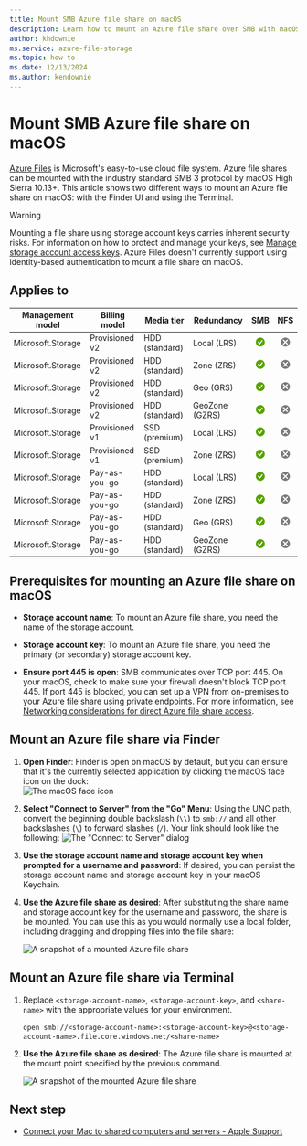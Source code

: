 ```yaml
---
title: Mount SMB Azure file share on macOS
description: Learn how to mount an Azure file share over SMB with macOS using Finder or Terminal.
author: khdownie
ms.service: azure-file-storage
ms.topic: how-to
ms.date: 12/13/2024
ms.author: kendownie
---
```


# Mount SMB Azure file share on macOS

[Azure Files](storage-files-introduction.md) is Microsoft's easy-to-use cloud file system. Azure file shares can be mounted with the industry standard SMB 3 protocol by macOS High Sierra 10.13+. This article shows two different ways to mount an Azure file share on macOS: with the Finder UI and using the Terminal.

> [!WARNING]
> Mounting a file share using storage account keys carries inherent security risks. For information on how to protect and manage your keys, see [Manage storage account access keys](../common/storage-account-keys-manage.md). Azure Files doesn't currently support using identity-based authentication to mount a file share on macOS.

## Applies to
| Management model | Billing model | Media tier | Redundancy | SMB | NFS |
|-|-|-|-|:-:|:-:|
| Microsoft.Storage | Provisioned v2 | HDD (standard) | Local (LRS) | ![Yes](../media/icons/yes-icon.png) | ![No](../media/icons/no-icon.png) |
| Microsoft.Storage | Provisioned v2 | HDD (standard) | Zone (ZRS) | ![Yes](../media/icons/yes-icon.png) | ![No](../media/icons/no-icon.png) |
| Microsoft.Storage | Provisioned v2 | HDD (standard) | Geo (GRS) | ![Yes](../media/icons/yes-icon.png) | ![No](../media/icons/no-icon.png) |
| Microsoft.Storage | Provisioned v2 | HDD (standard) | GeoZone (GZRS) | ![Yes](../media/icons/yes-icon.png) | ![No](../media/icons/no-icon.png) |
| Microsoft.Storage | Provisioned v1 | SSD (premium) | Local (LRS) | ![Yes](../media/icons/yes-icon.png) | ![No](../media/icons/no-icon.png) |
| Microsoft.Storage | Provisioned v1 | SSD (premium) | Zone (ZRS) | ![Yes](../media/icons/yes-icon.png) | ![No](../media/icons/no-icon.png) |
| Microsoft.Storage | Pay-as-you-go | HDD (standard) | Local (LRS) | ![Yes](../media/icons/yes-icon.png) | ![No](../media/icons/no-icon.png) |
| Microsoft.Storage | Pay-as-you-go | HDD (standard) | Zone (ZRS) | ![Yes](../media/icons/yes-icon.png) | ![No](../media/icons/no-icon.png) |
| Microsoft.Storage | Pay-as-you-go | HDD (standard) | Geo (GRS) | ![Yes](../media/icons/yes-icon.png) | ![No](../media/icons/no-icon.png) |
| Microsoft.Storage | Pay-as-you-go | HDD (standard) | GeoZone (GZRS) | ![Yes](../media/icons/yes-icon.png) | ![No](../media/icons/no-icon.png) |

## Prerequisites for mounting an Azure file share on macOS

* **Storage account name**: To mount an Azure file share, you need the name of the storage account.

* **Storage account key**: To mount an Azure file share, you need the primary (or secondary) storage account key.

* **Ensure port 445 is open**: SMB communicates over TCP port 445. On your macOS, check to make sure your firewall doesn't block TCP port 445. If port 445 is blocked, you can set up a VPN from on-premises to your Azure file share using private endpoints. For more information, see [Networking considerations for direct Azure file share access](storage-files-networking-overview.md).

## Mount an Azure file share via Finder

1. **Open Finder**: Finder is open on macOS by default, but you can ensure that it's the currently selected application by clicking the macOS face icon on the dock:  
    ![The macOS face icon](./media/storage-how-to-use-files-mac/mount-via-finder-1.png)

1. **Select "Connect to Server" from the "Go" Menu**: Using the UNC path, convert the beginning double backslash (`\\`) to `smb://` and all other backslashes (`\`) to forward slashes (`/`). Your link should look like the following:
    ![The "Connect to Server" dialog](./media/storage-how-to-use-files-mac/mount-via-finder-2.png)

1. **Use the storage account name and storage account key when prompted for a username and password**: If desired, you can persist the storage account name and storage account key in your macOS Keychain.

1. **Use the Azure file share as desired**: After substituting the share name and storage account key for the username and password, the share is be mounted. You can use this as you would normally use a local folder, including dragging and dropping files into the file share:

    ![A snapshot of a mounted Azure file share](./media/storage-how-to-use-files-mac/mount-via-finder-3.png)

## Mount an Azure file share via Terminal

1. Replace `<storage-account-name>`, `<storage-account-key>`, and `<share-name>` with the appropriate values for your environment.

    ```terminal
    open smb://<storage-account-name>:<storage-account-key>@<storage-account-name>.file.core.windows.net/<share-name>
    ```

1. **Use the Azure file share as desired**: The Azure file share is mounted at the mount point specified by the previous command.  

    ![A snapshot of the mounted Azure file share](./media/storage-how-to-use-files-mac/mount-via-terminal-1.png)

## Next step

* [Connect your Mac to shared computers and servers - Apple Support](https://support.apple.com/guide/mac-help/connect-mac-shared-computers-servers-mchlp1140/mac)

